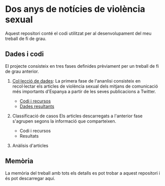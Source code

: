 # Dos anys de notícies de violència sexual

Aquest repositori conté el codi utilitzat per al desenvolupament del meu treball de fi de grau.

## Dades i codi
El projecte consisteix en tres fases definides prèviament per un treball de fi de grau anterior.
1. [Col·lecció de dades](https://github.com/BegonaLopez0/Dos-anys-de-not-cies-de-viol-ncia-sexual/tree/main/dataset_creation): La primera fase de l'ananlisi consisteix en recol·lectar els articles de violència sexual dels mitjans de comunicació més importants d'Espanya a partir de les seves publicacions a Twitter.
    - [Codi i recursos](https://github.com/BegonaLopez0/Dos-anys-de-not-cies-de-viol-ncia-sexual/tree/main/dataset_creation) 
    - [Dades resultants](https://github.com/BegonaLopez0/Dos-anys-de-not-cies-de-viol-ncia-sexual/tree/main/data)

2. Classificació de casos
Els articles descarregats a l'anterior fase s'agrupen segons la informació que comparteixen.
    - Codi i recursos
    - Resultats
    
3. Anàlisis d'articles

## Memòria
La memòria del treball amb tots els detalls es pot trobar a aquest repositori i és pot descarregar aquí.
